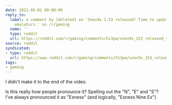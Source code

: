 ```yaml
---
date: 2011-05-01 00:00:00
reply_to:
  label: a comment by [deleted] on 'Snes9x 1.53 released! Time to update your SNES
    emulators.' on /r/gaming
  name: ''
  type: reddit
  url: https://reddit.com/r/gaming/comments/h13pw/snes9x_153_released_time_to_update_your_snes/c1rt8km/
source: reddit
syndicated:
- type: reddit
  url: https://www.reddit.com/r/gaming/comments/h13pw/snes9x_153_released_time_to_update_your_snes/c1rv1jq/
tags:
- gaming
---
```


I didn't make it to the end of the video.

Is this really how people pronounce it? Spelling out the "N", "E" and "S"? I've always pronounced it as "Esness" (and logically, "Esness Nine Ex")